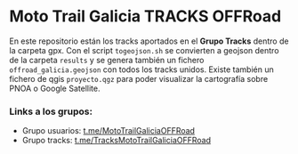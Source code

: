 # Moto Trail Galicia TRACKS OFFRoad

En este repositorio están los tracks aportados en el **Grupo Tracks** dentro de la carpeta gpx. Con el script `togeojson.sh` se convierten a geojson dentro de la carpeta `results` y se genera también un fichero `offroad_galicia.geojson` con todos los tracks unidos. Existe también un fichero de qgis `proyecto.qgz` para poder visualizar la cartografía sobre PNOA o Google Satellite.


### Links a los grupos:

* Grupo usuarios: [t.me/MotoTrailGaliciaOFFRoad](https://t.me/MotoTrailGaliciaOFFRoad)
* Grupo tracks: [t.me/TracksMotoTrailGaliciaOFFRoad](https://t.me/TracksMotoTrailGaliciaOFFRoad)
 
